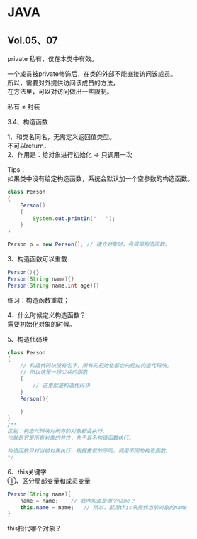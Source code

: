 # JAVA




## Vol.05、07 

private 私有，仅在本类中有效。   

一个成员被private修饰后，在类的外部不能直接访问该成员。   
所以，需要对外提供访问该成员的方法，   
在方法里，可以对访问做出一些限制。   

私有 ≠ 封装   

3.4、构造函数   

1、和类名同名，无需定义返回值类型。   
不可以return，   
2、作用是：给对象进行初始化 → 只调用一次   

Tips：   
如果类中没有给定构造函数，系统会默认加一个空参数的构造函数。   

```java
class Person
{
    Person()
    {
        System.out.printIn("   ");
    }
}

Person p = new Person(); // 建立对象时，会调用构造函数。
```

3、构造函数可以重载   

```java
Person(){}
Person(String name){}
Person(String name,int age){}

```
练习：构造函数重载；   

4、什么时候定义构造函数？   
需要初始化对象的时候。   

5、构造代码块   

```java
class Person
{
    // 构造代码块没有名字，所有的初始化都会先经过构造代码块。
    // 所以这是一段公共的函数
    {
        // 这里就是构造代码块
    }
    Person(){

    }
}
/**
区别：构造代码块对所有的对象都会执行，
也就是它是所有对象的共性，先于具名构造函数执行。

构造函数只对当前对象执行，根据重载的不同，调用不同的构造函数。
*/
```

6、this关键字   
①、区分局部变量和成员变量   
```java
Person(String name){
    name = name;    // 我咋知道是哪个name？
    this.name = name;   // 所以，就用this来指代当前对象的name
}
```
this指代哪个对象？


